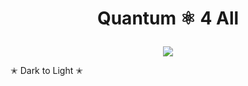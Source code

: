 # <p align="center">  Quantum ⚛︎ 4 All <p/>

<p align="center">
<img src="https://user-images.githubusercontent.com/113218619/234465247-f663de8d-04ec-4310-96ec-653ba01e7614.gif" />
<p/>

✭ Dark to Light ✭ 

#




